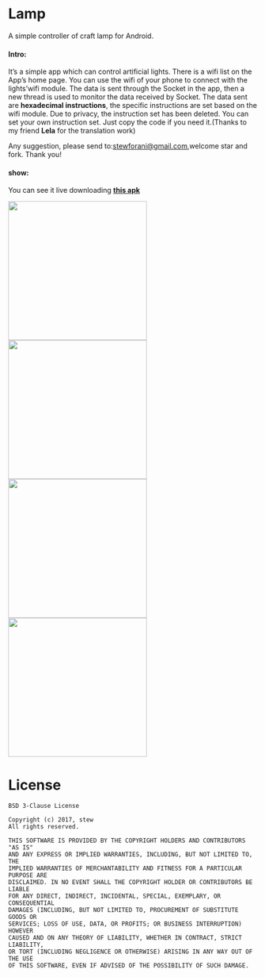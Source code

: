# Lamp
A simple controller of craft lamp for Android.

#### Intro:
It’s a simple app which can control artificial lights. There is a wifi list on the App’s home page. You can use the wifi of your phone to connect with the lights’wifi module. The data is sent through the Socket in the app, then a new thread is used to monitor the data received by Socket. The data sent are **hexadecimal instructions**, the specific instructions are set based on the wifi module. Due to privacy, the instruction set has been deleted. You can set your own instruction set. Just copy the code if you need it.(Thanks to my friend **Lela** for the translation work)

Any suggestion, please send to:stewforani@gmail.com,welcome star and fork. Thank you! 

#### show:

You can see it live downloading [**this apk**](https://github.com/stewForAni/Lamp/raw/master/app-debug.apk)

<img src="https://github.com/stewForAni/Lamp/blob/master/images/image1.png" width="280"> 
<img src="https://github.com/stewForAni/Lamp/blob/master/images/image2.png" width="280">

<img src="https://github.com/stewForAni/Lamp/blob/master/images/image3.png" width="280">
<img src="https://github.com/stewForAni/Lamp/blob/master/images/image4.png" width="280">



# License
```
BSD 3-Clause License

Copyright (c) 2017, stew
All rights reserved.

THIS SOFTWARE IS PROVIDED BY THE COPYRIGHT HOLDERS AND CONTRIBUTORS "AS IS"
AND ANY EXPRESS OR IMPLIED WARRANTIES, INCLUDING, BUT NOT LIMITED TO, THE
IMPLIED WARRANTIES OF MERCHANTABILITY AND FITNESS FOR A PARTICULAR PURPOSE ARE
DISCLAIMED. IN NO EVENT SHALL THE COPYRIGHT HOLDER OR CONTRIBUTORS BE LIABLE
FOR ANY DIRECT, INDIRECT, INCIDENTAL, SPECIAL, EXEMPLARY, OR CONSEQUENTIAL
DAMAGES (INCLUDING, BUT NOT LIMITED TO, PROCUREMENT OF SUBSTITUTE GOODS OR
SERVICES; LOSS OF USE, DATA, OR PROFITS; OR BUSINESS INTERRUPTION) HOWEVER
CAUSED AND ON ANY THEORY OF LIABILITY, WHETHER IN CONTRACT, STRICT LIABILITY,
OR TORT (INCLUDING NEGLIGENCE OR OTHERWISE) ARISING IN ANY WAY OUT OF THE USE
OF THIS SOFTWARE, EVEN IF ADVISED OF THE POSSIBILITY OF SUCH DAMAGE.
